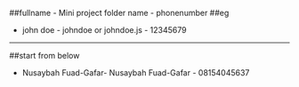 ##fullname - Mini project folder name - phonenumber
##eg
- john doe - johndoe or johndoe.js - 12345679
--------------------------------------
##start from below
- Nusaybah Fuad-Gafar- Nusaybah Fuad-Gafar - 08154045637